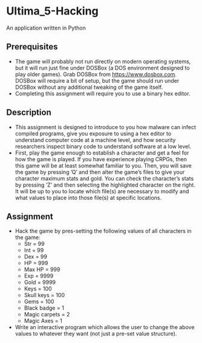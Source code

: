 # Ultima_5-Hacking
An application written in Python

## Prerequisites
- The game will probably not run directly on modern operating systems, but it will run just fine under DOSBox (a DOS environment designed to play older games). Grab DOSBox from https://www.dosbox.com. DOSBox will require a bit of setup, but the game should run under DOSBox without any additional tweaking of the game itself.
- Completing this assignment will require you to use a binary hex editor.

## Description
- This assignment is designed to introduce to you how malware can infect compiled programs, give you exposure to using a hex editor to understand computer code at a machine level, and how security researchers inspect binary code to understand software at a low level.
- First, play the game enough to establish a character and get a feel for how the game is played. If you have experience playing CRPGs, then this game will be at least somewhat familiar to you. Then, you will save the game by pressing ’Q’ and then alter the game’s files to give your character maximum stats and gold. You can check the character’s stats by pressing ’Z’ and then selecting the highlighted character on the right. It will be up to you to locate which file(s) are necessary to modify and what values to place into those file(s) at specific locations.

## Assignment
- Hack the game by pres-setting the following values of all characters in the game:
  - Str = 99
  - Int = 99
  - Dex = 99
  - HP = 999
  - Max HP = 999 
  - Exp = 9999
  - Gold = 9999
  - Keys = 100
  - Skull keys = 100
  - Gems = 100
  - Black badge = 1
  - Magic carpets = 2
  - Magic Axes = 1
- Write an interactive program which allows the user to change the above values to whatever they want (not just a pre-set value structure).
